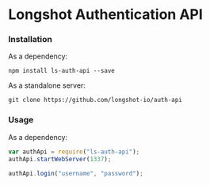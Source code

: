 # Longshot Authentication API

### Installation
As a dependency:
```
npm install ls-auth-api --save
```

As a standalone server:
```
git clone https://github.com/longshot-io/auth-api
```

### Usage
As a dependency:
```javascript
var authApi = require("ls-auth-api");
authApi.startWebServer(1337);

authApi.login("username", "password");
```